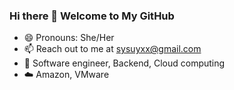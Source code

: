 ### Hi there 👋 Welcome to My GitHub

- 😄 Pronouns: She/Her
- 📫 Reach out to me at sysuyxx@gmail.com
- :woman: Software engineer, Backend, Cloud computing
- :cloud: Amazon, VMware
